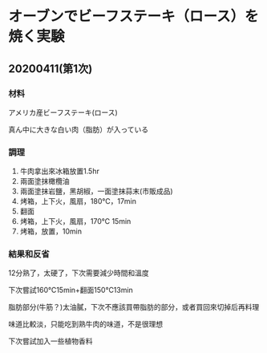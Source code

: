 # オーブンでビーフステーキ（ロース）を焼く実験

## 20200411(第1次)
### 材料
アメリカ産ビーフステーキ(ロース)

真ん中に大きな白い肉（脂肪）が入っている

### 調理
1. 牛肉拿出來冰箱放置1.5hr
1. 兩面塗抹橄欖油
1. 兩面塗抹岩鹽，黑胡椒，一面塗抹蒜末(市販成品)
1. 烤箱，上下火，風扇，180℃，17min
1. 翻面
1. 烤箱，上下火，風扇，170℃ 15min
1. 烤箱，放置，10min

### 結果和反省
12分熟了，太硬了，下次需要減少時間和溫度

下次嘗試160℃15min+翻面150℃13min

脂肪部分(牛筋？)太油膩，下次不應該買帶脂肪的部分，或者買回來切掉后再料理

味道比較淡，只能吃到熟牛肉的味道，不是很理想

下次嘗試加入一些植物香料
